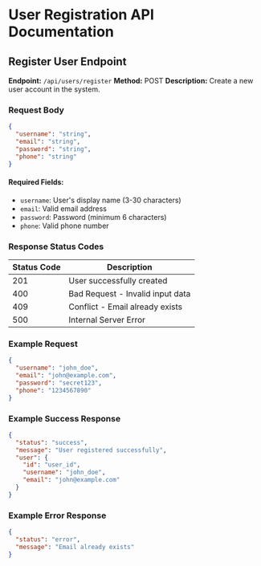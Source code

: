 # User Registration API Documentation

## Register User Endpoint

**Endpoint:** `/api/users/register`
**Method:** POST
**Description:** Create a new user account in the system.

### Request Body

```json
{
  "username": "string",
  "email": "string",
  "password": "string",
  "phone": "string"
}
```

#### Required Fields:
- `username`: User's display name (3-30 characters)
- `email`: Valid email address
- `password`: Password (minimum 6 characters)
- `phone`: Valid phone number

### Response Status Codes

| Status Code | Description |
|------------|-------------|
| 201 | User successfully created |
| 400 | Bad Request - Invalid input data |
| 409 | Conflict - Email already exists |
| 500 | Internal Server Error |

### Example Request

```json
{
  "username": "john_doe",
  "email": "john@example.com",
  "password": "secret123",
  "phone": "1234567890"
}
```

### Example Success Response

```json
{
  "status": "success",
  "message": "User registered successfully",
  "user": {
    "id": "user_id",
    "username": "john_doe",
    "email": "john@example.com"
  }
}
```

### Example Error Response

```json
{
  "status": "error",
  "message": "Email already exists"
}
```
